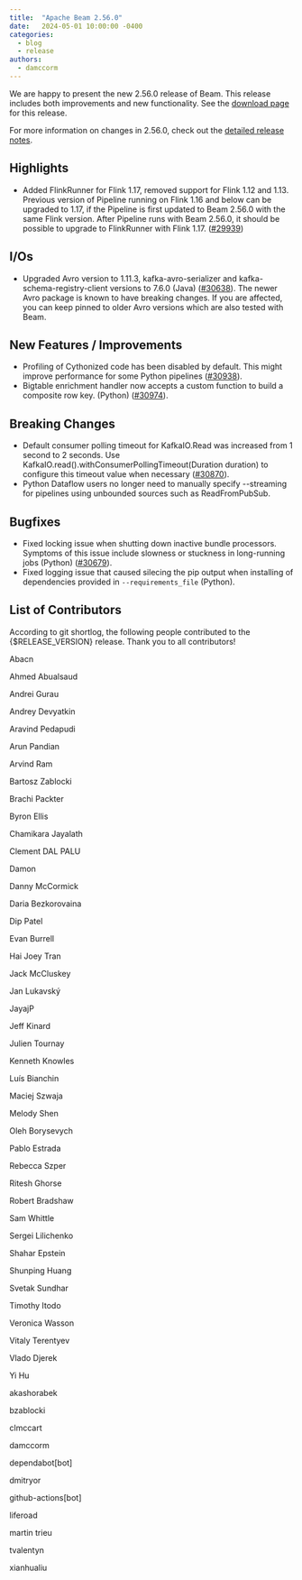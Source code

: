 ```yaml
---
title:  "Apache Beam 2.56.0"
date:   2024-05-01 10:00:00 -0400
categories:
  - blog
  - release
authors:
  - damccorm
---
```

<!--
Licensed under the Apache License, Version 2.0 (the "License");
you may not use this file except in compliance with the License.
You may obtain a copy of the License at
http://www.apache.org/licenses/LICENSE-2.0
Unless required by applicable law or agreed to in writing, software
distributed under the License is distributed on an "AS IS" BASIS,
WITHOUT WARRANTIES OR CONDITIONS OF ANY KIND, either express or implied.
See the License for the specific language governing permissions and
limitations under the License.
-->

We are happy to present the new 2.56.0 release of Beam.
This release includes both improvements and new functionality.
See the [download page](/get-started/downloads/#2550-2023-03-25) for this release.

<!--more-->

For more information on changes in 2.56.0, check out the [detailed release notes](https://github.com/apache/beam/milestone/20).

## Highlights

* Added FlinkRunner for Flink 1.17, removed support for Flink 1.12 and 1.13. Previous version of Pipeline running on Flink 1.16 and below can be upgraded to 1.17, if the Pipeline is first updated to Beam 2.56.0 with the same Flink version. After Pipeline runs with Beam 2.56.0, it should be possible to upgrade to FlinkRunner with Flink 1.17. ([#29939](https://github.com/apache/beam/issues/29939))

## I/Os

* Upgraded Avro version to 1.11.3, kafka-avro-serializer and kafka-schema-registry-client versions to 7.6.0 (Java) ([#30638](https://github.com/apache/beam/pull/30638)).
  The newer Avro package is known to have breaking changes. If you are affected, you can keep pinned to older Avro versions which are also tested with Beam.

## New Features / Improvements

* Profiling of Cythonized code has been disabled by default. This might improve performance for some Python pipelines ([#30938](https://github.com/apache/beam/pull/30938)).
* Bigtable enrichment handler now accepts a custom function to build a composite row key. (Python) ([#30974](https://github.com/apache/beam/issues/30975)).

## Breaking Changes

* Default consumer polling timeout for KafkaIO.Read was increased from 1 second to 2 seconds. Use KafkaIO.read().withConsumerPollingTimeout(Duration duration) to configure this timeout value when necessary ([#30870](https://github.com/apache/beam/issues/30870)).
* Python Dataflow users no longer need to manually specify --streaming for pipelines using unbounded sources such as ReadFromPubSub.

## Bugfixes

* Fixed locking issue when shutting down inactive bundle processors. Symptoms of this issue include slowness or stuckness in long-running jobs (Python) ([#30679](https://github.com/apache/beam/pull/30679)).
* Fixed logging issue that caused silecing the pip output when installing of dependencies provided in `--requirements_file` (Python).

## List of Contributors

According to git shortlog, the following people contributed to the {$RELEASE_VERSION} release. Thank you to all contributors!

Abacn

Ahmed Abualsaud

Andrei Gurau

Andrey Devyatkin

Aravind Pedapudi

Arun Pandian

Arvind Ram

Bartosz Zablocki

Brachi Packter

Byron Ellis

Chamikara Jayalath

Clement DAL PALU

Damon

Danny McCormick

Daria Bezkorovaina

Dip Patel

Evan Burrell

Hai Joey Tran

Jack McCluskey

Jan Lukavský

JayajP

Jeff Kinard

Julien Tournay

Kenneth Knowles

Luís Bianchin

Maciej Szwaja

Melody Shen

Oleh Borysevych

Pablo Estrada

Rebecca Szper

Ritesh Ghorse

Robert Bradshaw

Sam Whittle

Sergei Lilichenko

Shahar Epstein

Shunping Huang

Svetak Sundhar

Timothy Itodo

Veronica Wasson

Vitaly Terentyev

Vlado Djerek

Yi Hu

akashorabek

bzablocki

clmccart

damccorm

dependabot[bot]

dmitryor

github-actions[bot]

liferoad

martin trieu

tvalentyn

xianhualiu
